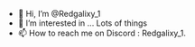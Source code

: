 - 👋 Hi, I’m @Redgalixy_1
- 👀 I’m interested in ... Lots of things
- 📫 How to reach me on Discord : Redgalixy_1.

<!---
Redgalixy1/Redgalixy1 is a ✨ special ✨ repository because its `README.md` (this file) appears on your GitHub profile.
You can click the Preview link to take a look at your changes.
--->
